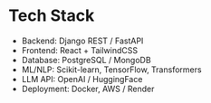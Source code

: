 # Tech Stack

- Backend: Django REST / FastAPI
- Frontend: React + TailwindCSS
- Database: PostgreSQL / MongoDB
- ML/NLP: Scikit-learn, TensorFlow, Transformers
- LLM API: OpenAI / HuggingFace
- Deployment: Docker, AWS / Render

